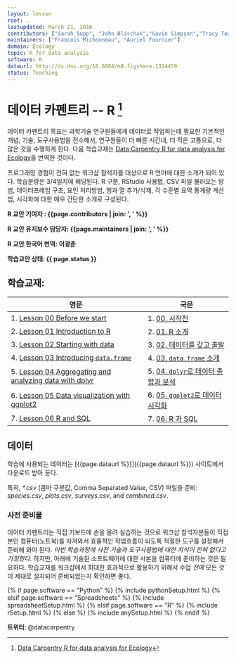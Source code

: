 ```yaml
---
layout: lesson
root: .
lastupdated: March 21, 2016
contributors: ["Sarah Supp", "John Blischak","Gavin Simpson","Tracy Teal","Greg Wilson","Diego Barneche"," Stephen Turner","Francois Michonneau"]
maintainers: ["Francois Michonneau", "Auriel Fournier"]
domain: Ecology
topic: R for data analysis
software: R
dataurl: http://dx.doi.org/10.6084/m9.figshare.1314459
status: Teaching
---
```


# 데이터 카펜트리 -- R [^r-ecology]

[^r-ecology]: [Data Carpentry R for data analysis for Ecology](http://www.datacarpentry.org/R-ecology-lesson/)

데이터 카펜트리 목표는 과학기술 연구원들에게 데이터로 작업하는데 필요한 
기본적인 개념, 기술, 도구사용법을 전수해서, 연구원들이
더 빠른 시간내, 더 적은 고통으로, 더 많은 것을 수행하게 한다.
다음 학습교재는 [Data Carpentry R for data analysis for Ecology](http://www.datacarpentry.org/R-ecology-lesson/)을 
번역한 것이다.

프로그래밍 경험이 전혀 없는 워크샵 참석자를 대상으로 R 언어에 대한 소개가 되어 있다.
학습분량은 3/4일치에 해당된다. R 구문, RStudio 사용법, CSV 파일 불러오는 방법,
데이터프레임 구조, 요인 처리방법, 행과 열 추가/삭제, 각 수준별 요약 통계량 계산법,
시각화에 대한 매우 간단한 소개로 구성된다.

**R 교안 기여자 : {{page.contributors | join: ', ' %}}**

**R 교안 유지보수 담당자: {{page.maintainers | join: ', ' %}}**

**R 교안 한국어 번역: 이광춘**

**학습교안 상태: {{ page.status }}**

<!--
  [Information on Lesson Status Categories]()
-->

<!-- ###### INDEX OF LESSONS ON THIS TOPIC ###### -->

## 학습교재:

|       영문                      |                국문                  |
|---------------------------------|--------------------------------------|
| 1. [Lesson 00 Before we start](00-before-we-start.html)                       | 1. [00. 시작전](kr/00-before-we-start.html)|
| 2. [Lesson 01 Introduction to R](01-intro-to-R.html)                          | 2. [01. R 소개](kr/01-intro-to-R.html)|
| 3. [Lesson 02 Starting with data](02-starting-with-data.html)                 | 3. [02. 데이터를 갖고 출발](kr/02-starting-with-data.html)|
| 4. [Lesson 03 Introducing `data.frame`](03-data-frames.html)                  | 4. [03. `data.frame` 소개](kr/03-data-frames.html)|
| 5. [Lesson 04 Aggregating and analyzing data with dplyr](04-dplyr.html)       | 5. [04. `dplyr`로 데이터 총합과 분석](kr/04-dplyr.html)|
| 6. [Lesson 05 Data visualization with ggplot2](05-visualization-ggplot2.html) | 6. [05. `ggplot2`로 데이터 시각화](kr/05-visualization-ggplot2.html)|
| 7. [Lesson 06 R and SQL](06-r-and-sql.html)                                   | 7. [06. R 과 SQL](kr/06-r-and-sql.html)|

## 데이터

학습에 사용되는 데이터는 [{{page.dataurl %}}]({{page.dataurl %}}) 사이트에서 다운로드 받아 둔다.

특히, *\*.csv* (콤마 구분값, Comma Separated Value, CSV) 파일을 준비: *species.csv*, *plots.csv*, *surveys.csv*, and *combined.csv*.

### 사전 준비물

데이터 카펜트리는 직접 키보드에 손을 올려 실습하는 것으로 워크샵 참석자분들이 
직접 본인 컴퓨터(노트북)를 자져와서 효율적인 작업흐름이 되도록 적절한 도구를 설정해서 준비해 와야 된다.
*이번 학습과정에 사전 기술과 도구사용법에 대한 지식이 전혀 없다고 가정한다.*
하지만, 아래에 기술된 소프트웨어에 대한 사본을 컴퓨터에 준비하는 것은 필요하다.
학습교재를 워크샵에서 최대한 효과적으로 활용하기 위해서 수업 *전에* 
모든 것이 제대로 설치되어 준비되었는지 확인하면 좋다.

{% if page.software == "Python" %}
{% include pythonSetup.html %}
{% elsif page.software == "Spreadsheets" %}
{% include spreadsheetSetup.html %}
{% elsif page.software == "R" %}
{% include rSetup.html %}
{% else %}
{% include anySetup.html %}
{% endif %}

<p><strong>트위터</strong>: @datacarpentry</p>
